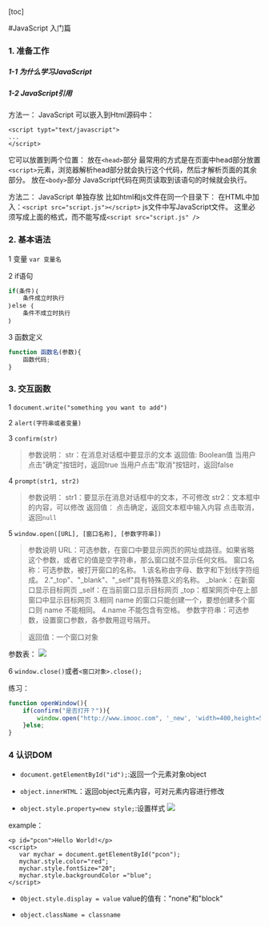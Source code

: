 [toc]

#JavaScript 入门篇

### 1. 准备工作
##### 1-1 为什么学习JavaScript


##### 1-2 JavaScript引用

方法一：
JavaScript 可以嵌入到Html源码中：
```
<script typt="text/javascript">
...
</script>
```
它可以放置到两个位置：
放在`<head>`部分
最常用的方式是在页面中head部分放置`<script>`元素，浏览器解析head部分就会执行这个代码，然后才解析页面的其余部分。
放在`<body>`部分
JavaScript代码在网页读取到该语句的时候就会执行。

方法二：
JavaScript 单独存放
比如html和js文件在同一个目录下：
在HTML中加入：`<script src="script.js"></script>`
js文件中写JavaScript文件。
这里必须写成上面的格式，而不能写成`<script src="script.js" />`


### 2. 基本语法

1  变量
`var 变量名`

2  if语句
```javascript
if(条件)｛
	条件成立时执行
｝else ｛
	条件不成立时执行
｝
```

3  函数定义
```javascript
function 函数名(参数){
	函数代码;
}
```


### 3. 交互函数

1  `document.write("something you want to add")`

2  `alert(字符串或者变量)`


3  `confirm(str)`
> 参数说明：
> str：在消息对话框中要显示的文本
> 返回值: 
> Boolean值
> 当用户点击"确定"按钮时，返回true
> 当用户点击"取消"按钮时，返回false

4  `prompt(str1, str2)`
> 参数说明：
> str1：要显示在消息对话框中的文本，不可修改
> str2：文本框中的内容，可以修改
> 返回值：
> 点击确定，返回文本框中输入内容
> 点击取消，返回`null`


5  `window.open([URL], [窗口名称], [参数字符串])`

> 参数说明
> URL：可选参数，在窗口中要显示网页的网址或路径。如果省略这个参数，或者它的值是空字符串，那么窗口就不显示任何文档。
> 窗口名称：可选参数，被打开窗口的名称。
> 1.该名称由字母、数字和下划线字符组成。
> 2."_top"、"_blank"、"_self"具有特殊意义的名称。
> _blank：在新窗口显示目标网页
> _self：在当前窗口显示目标网页
> _top：框架网页中在上部窗口中显示目标网页
> 3.相同 name 的窗口只能创建一个，要想创建多个窗口则 name 不能相同。
> 4.name 不能包含有空格。
参数字符串：可选参数，设置窗口参数，各参数用逗号隔开。


> 返回值：一个窗口对象

参数表：
![](http://img.mukewang.com/52e3677900013d6a05020261.jpg)

6  `window.close()`或者`<窗口对象>.close();`

练习：
```javascript
function openWindow(){
    if(confirm("是否打开？")){
        window.open("http://www.imooc.com", '_new', 'width=400,height=500,menubar=no,toolbar=no');
    }else;
}
```

### 4 认识DOM


* `document.getElementById("id");`:返回一个元素对象object
 
* `object.innerHTML`：返回object元素内容，可对元素内容进行修改

* `object.style.property=new style;`:设置样式
![](http://img.mukewang.com/52e4d4240001dd6c04850229.jpg)

example：
```
<p id="pcon">Hello World!</p>
<script>
   var mychar = document.getElementById("pcon");
   mychar.style.color="red";
   mychar.style.fontSize="20";
   mychar.style.backgroundColor ="blue";
</script>
```

* `Object.style.display = value`
value的值有："none"和"block"

* `object.className = classname`

